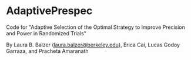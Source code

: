 # AdaptivePrespec
Code for "Adaptive Selection of the Optimal Strategy  to Improve Precision and Power in Randomized Trials"

By Laura B. Balzer (laura.balzer@berkeley.edu), Erica Cai, 	Lucas Godoy Garraza, and Pracheta Amaranath
